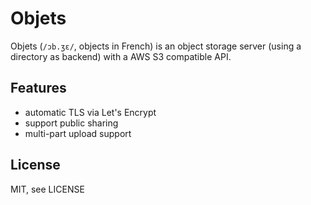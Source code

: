 # Objets

Objets (`/ɔb.ʒɛ/`, objects in French) is an object storage server (using a directory as backend) with a AWS S3 compatible API.

## Features

 - automatic TLS via Let's Encrypt
 - support public sharing
 - multi-part upload support

## License

MIT, see LICENSE
